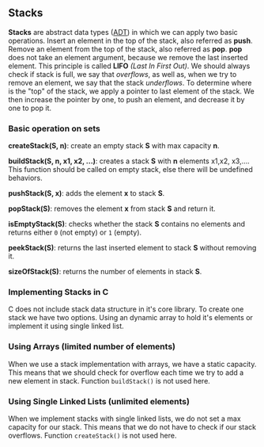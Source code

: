 ## Stacks

**Stacks** are abstract data types ([ADT](https://en.wikipedia.org/wiki/Abstract_data_type)) in which we can apply two basic operations. Insert an element in the top of the stack, also referred as **push**. Remove an element from the top of the stack, also referred as **pop**. **pop** does not take an element argument, because we remove the last inserted element. This principle is called **LIFO** *(Last In First Out)*. We should always check if stack is full, we say that *overflows*, as well as, when we try to remove an element, we say that the stack *underflows*. To determine where is the "top" of the stack, we apply a pointer to last element of the stack. We then increase the pointer by one, to push an element, and decrease it by one to pop it.
 
### Basic operation on sets

**createStack(S, n)**: create an empty stack **S** with max capacity **n**.

**buildStack(S, n, x1, x2, ...)**: creates a stack **S** with **n** elements x1,x2, x3,…. This function should be called on empty stack, else there will be undefined behaviors.

**pushStack(S, x)**: adds the element **x** to stack **S**.

**popStack(S)**: removes the element **x** from stack **S** and return it.

**isEmptyStack(S)**: checks whether the stack **S** contains no elements and returns either `0` (not empty) or `1` (empty).

**peekStack(S)**: returns the last inserted element to stack **S** without removing it.

**sizeOfStack(S)**: returns the number of elements in stack **S**.

### Implementing Stacks in C

C does not include stack data structure in it's core library. To create one stack we have two options. Using an dynamic array to hold it's elements or implement it using single linked list.

### Using Arrays (limited number of elements)

When we use a stack implementation with arrays, we have a static capacity. This means that we should check for overflow each time we try to add a new element in stack. Function `buildStack()` is not used here.

### Using Single Linked Lists (unlimited elements)

When we implement stacks with single linked lists, we do not set a max capacity for our stack. This means that we do not have to check if our stack overflows. Function `createStack()` is not used here.
